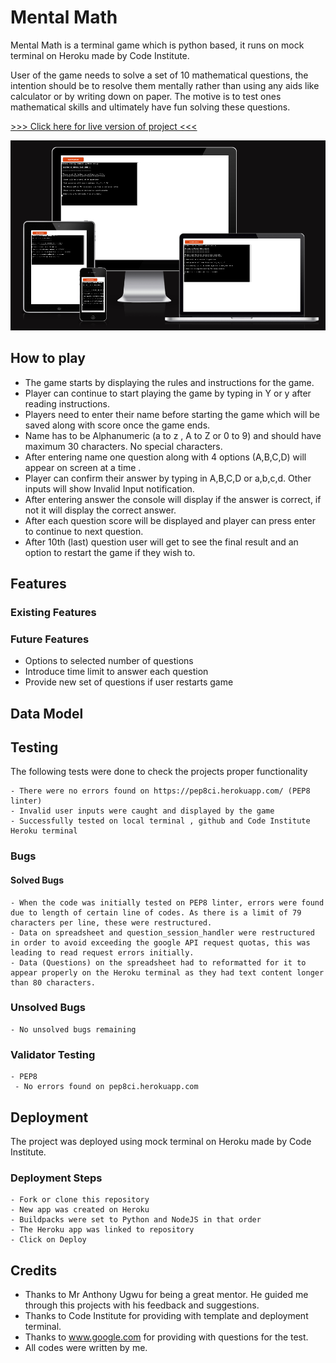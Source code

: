 # Mental Math

Mental Math is a terminal game which is python based, it runs on mock terminal on Heroku made by Code Institute.

User of the game needs to solve a set of 10 mathematical questions, the intention should be to resolve them mentally rather than using any aids like calculator or by writing down on paper. The motive is to test ones mathematical skills and ultimately have fun solving these questions.

[ >>> Click here for live version of project <<<](https://mental-math-466801bbea0a.herokuapp.com/)

![website homescreen on different platforms](assets/images/mental-math-responsive.png)


## How to play

- The game starts by displaying the rules and instructions for the game.
- Player can continue to start playing the game by typing in Y or y after reading instructions.
- Players need to enter their name before starting the game which will be saved along with score once the game ends.
- Name has to be Alphanumeric (a to z , A to Z or 0 to 9) and should have maximum 30 characters. No special characters.
- After entering name one question along with 4 options (A,B,C,D) will appear on screen at a time .
- Player can confirm their answer by typing in A,B,C,D or a,b,c,d. Other inputs will show Invalid Input notification.
- After entering answer the console will display if the answer is correct, if not it will display the correct answer.
- After each question score will be displayed and player can press enter to continue to next question.
- After 10th (last) question user will get to see the final result and an option to restart the game if they wish to.


## Features

### Existing Features


### Future Features

- Options to selected number of questions
- Introduce time limit to answer each question
- Provide new set of questions if user restarts game


## Data Model


## Testing

The following tests were done to check the projects proper functionality

    - There were no errors found on https://pep8ci.herokuapp.com/ (PEP8 linter)
    - Invalid user inputs were caught and displayed by the game
    - Successfully tested on local terminal , github and Code Institute Heroku terminal 

### Bugs

#### Solved Bugs

    - When the code was initially tested on PEP8 linter, errors were found due to length of certain line of codes. As there is a limit of 79 characters per line, these were restructured.
    - Data on spreadsheet and question_session_handler were restructured in order to avoid exceeding the google API request quotas, this was leading to read request errors initially. 
    - Data (Questions) on the spreadsheet had to reformatted for it to appear properly on the Heroku terminal as they had text content longer than 80 characters.

### Unsolved Bugs

    - No unsolved bugs remaining

### Validator Testing

    - PEP8
     - No errors found on pep8ci.herokuapp.com


## Deployment

The project was deployed using mock terminal on Heroku made by Code Institute.

### Deployment Steps
    - Fork or clone this repository
    - New app was created on Heroku
    - Buildpacks were set to Python and NodeJS in that order
    - The Heroku app was linked to repository
    - Click on Deploy


## Credits

- Thanks to Mr Anthony Ugwu for being a great mentor. He guided me through this projects with his feedback and suggestions. 
- Thanks to Code Institute for providing with template and deployment terminal.
- Thanks to www.google.com for providing with questions for the test.
- All codes were written by me.

